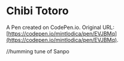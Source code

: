 # Chibi Totoro 

A Pen created on CodePen.io. Original URL: [https://codepen.io/mintlodica/pen/EVJBMq](https://codepen.io/mintlodica/pen/EVJBMq).

//humming tune of Sanpo


